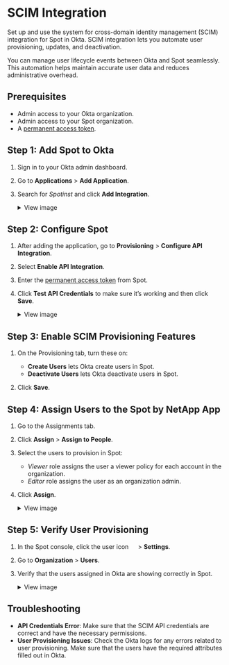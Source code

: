 # SCIM Integration

Set up and use the system for cross-domain identity management (SCIM) integration for Spot in Okta. SCIM integration lets you automate user provisioning, updates, and deactivation.

You can manage user lifecycle events between Okta and Spot seamlessly. This automation helps maintain accurate user data and reduces administrative overhead.

## Prerequisites
* Admin access to your Okta organization.
* Admin access to your Spot organization.
* A [permanent access token](https://docs.spot.io/administration/api/create-api-token).

## Step 1: Add Spot to Okta

1. Sign in to your Okta admin dashboard.
2. Go to **Applications** > **Add Application**.
3. Search for <i>Spotinst</i> and click **Add Integration**.

    <details>
   <summary markdown="span">View image</summary>

    <img alt="scim1" src="https://github.com/user-attachments/assets/7f2c1ee9-cb5b-442a-b680-569b505fef50">

    </details>

## Step 2: Configure Spot

1. After adding the application, go to **Provisioning** > **Configure API Integration**.
2. Select **Enable API Integration**.
3. Enter the [permanent access token](https://docs.spot.io/administration/api/create-api-token) from Spot.
4. Click **Test API Credentials** to make sure it’s working and then click **Save**.
   
    <details>
   <summary markdown="span">View image</summary>
      
   <img alt="scim2" src="https://github.com/user-attachments/assets/fc8cae93-8796-4fd1-bb6f-e67a638eb49d">
    </details>

## Step 3: Enable SCIM Provisioning Features

1. On the Provisioning tab, turn these on:
     * **Create Users** lets Okta create users in Spot.
     * **Deactivate Users** lets Okta deactivate users in Spot.

2. Click **Save**.

## Step 4: Assign Users to the Spot by NetApp App

1. Go to the Assignments tab.
2. Click **Assign** > **Assign to People**.
3. Select the users to provision in Spot:
     * <i>Viewer</i> role assigns the user a viewer policy for each account in the organization.
     * <i>Editor</i> role assigns the user as an organization admin.
4. Click **Assign**.

    <details>
   <summary markdown="span">View image</summary>
   
   <img alt="scim3" src="https://github.com/user-attachments/assets/4b146b19-1b6d-4e22-b25b-90d87b440835">
    </details>

## Step 5: Verify User Provisioning

1. In the Spot console, click the user icon <img height="14" src="https://docs.spot.io/administration/_media/usericon.png">  > **Settings**.
3. Go to **Organization** > **Users**.
2. Verify that the users assigned in Okta are showing correctly in Spot.
    <details>
   <summary markdown="span">View image</summary>

   <img alt="scim4" src="https://github.com/user-attachments/assets/21ecaf2e-fc5c-4296-9c01-c8b6ae6195dd">

    </details>


## Troubleshooting

* **API Credentials Error**: Make sure that the SCIM API credentials are correct and have the necessary permissions.
* **User Provisioning Issues**: Check the Okta logs for any errors related to user provisioning. Make sure that the users have the required attributes filled out in Okta.
